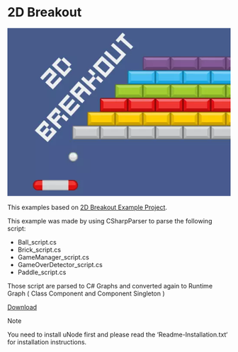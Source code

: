 # 2D Breakout

![](../../images/examples/example_2d-breakout.png)

This examples based on [2D Breakout Example Project](https://assetstore.unity.com/packages/templates/packs/2d-breakout-example-project-107757).

This example was made by using CSharpParser to parse the following script:
- Ball_script.cs
- Brick_script.cs
- GameManager_script.cs
- GameOverDetector_script.cs
- Paddle_script.cs

Those script are parsed to C# Graphs and converted again to Runtime Graph ( Class Component and Component Singleton )

[Download](https://drive.google.com/file/d/1aKp8y1OLUju-EB8x7Mr4as_mG7jkOUSg/view?usp=sharing)

> [!NOTE]
> You need to install uNode first and please read the ‘Readme-Installation.txt‘ for installation instructions.
